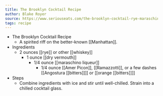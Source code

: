 ```yaml
---
title: The Brooklyn Cocktail Recipe
author: Blake Royer
source: https://www.seriouseats.com/the-brooklyn-cocktail-rye-maraschino-vermouth
tags: recipe
---
```


- The Brooklyn Cocktail Recipe
	- A spirited riff on the better-known [[Manhattan]].
- Ingredients
	- 2 ounces [[rye]] or other [[whiskey]]
		- 1 ounce [[dry vermouth]]
			- 1/4 ounce [[maraschino liqueur]]
				- 1/4 ounce [[Amer Picon]], [[Ramazzotti]], or a few dashes [[Angostura [[bitters]]]] or [[orange [[bitters]]]]
- Steps
	- Combine ingredients with ice and stir until well-chilled. Strain into a chilled cocktail glass.